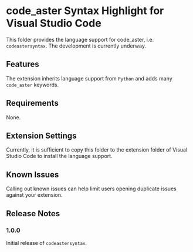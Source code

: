 # code_aster Syntax Highlight for Visual Studio Code

This folder provides the language support for code_aster, i.e. `codeastersyntax`. The development is currently underway.

## Features

The extension inherits language support from `Python` and adds many `code_aster` keywords.

## Requirements

None.

## Extension Settings

Currently,  it is sufficient to copy this folder to the extension folder of Visual Studio Code to install the language support.

## Known Issues

Calling out known issues can help limit users opening duplicate issues against your extension.

## Release Notes

### 1.0.0

Initial release of `codeastersyntax`.
